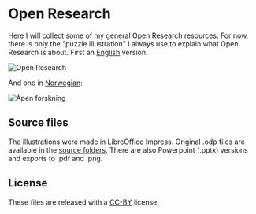 # Open Research

Here I will collect some of my general Open Research resources. For now, there is only the "puzzle illustration" I always use to explain what Open Research is about. First an [English](https://github.com/alexarje/open-research/tree/main/puzzle-illustration/English) version: 

![Open Research](https://www.arj.no/images/2021/09/open-research-puzzle-1024x438.png)

And one in [Norwegian](https://github.com/alexarje/open-research/tree/main/puzzle-illustration/Norwegian): 

![Åpen forskning](https://www.arj.no/images/2021/09/Apen-forskning-puslespill-1024x432.png)

## Source files

The illustrations were made in LibreOffice Impress. Original .odp files are available in the [source folders](https://github.com/alexarje/open-research/tree/main/puzzle-illustration). There are also Powerpoint (.pptx) versions and exports to .pdf and .png.

## License

These files are released with a [CC-BY](https://creativecommons.org/licenses/by/4.0/) license.
